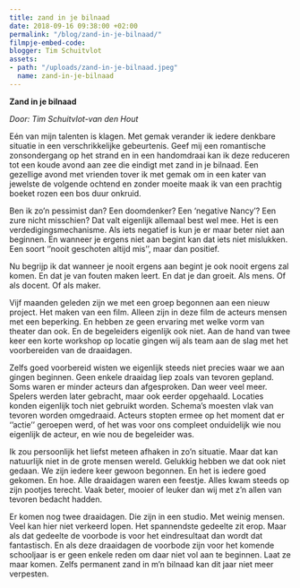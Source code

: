 ```yaml
---
title: zand in je bilnaad
date: 2018-09-16 09:38:00 +02:00
permalink: "/blog/zand-in-je-bilnaad/"
filmpje-embed-code: 
blogger: Tim Schuitvlot
assets:
- path: "/uploads/zand-in-je-bilnaad.jpeg"
  name: zand-in-je-bilnaad
---
```


**Zand in je bilnaad**

*Door: Tim Schuitvlot-van den Hout*

Eén van mijn talenten is klagen. Met gemak verander ik iedere denkbare situatie in een verschrikkelijke gebeurtenis. Geef mij een romantische zonsondergang op het strand en in een handomdraai kan ik deze reduceren tot een koude avond aan zee die eindigt met zand in je bilnaad. Een gezellige avond met vrienden tover ik met gemak om in een kater van jewelste de volgende ochtend en zonder moeite maak ik van een prachtig boeket rozen een bos duur onkruid. 

Ben ik zo’n pessimist dan? Een doomdenker? Een ‘negative Nancy’? Een zure nicht misschien? Dat valt eigenlijk allemaal best wel mee. Het is een verdedigingsmechanisme. Als iets negatief is kun je er maar beter niet aan beginnen. En wanneer je ergens niet aan begint kan dat iets niet mislukken. Een soort ‘’nooit geschoten altijd mis’’, maar dan positief. 

Nu begrijp ik dat wanneer je nooit ergens aan begint je ook nooit ergens zal komen. En dat je van fouten maken leert. En dat je dan groeit. Als mens. Of als docent. Of als maker.
 
Vijf maanden geleden zijn we met een groep begonnen aan een nieuw project. Het maken van een film. Alleen zijn in deze film de acteurs mensen met een beperking. En hebben ze geen ervaring met welke vorm van theater dan ook. En de begeleiders eigenlijk ook niet. Aan de hand van twee keer een korte workshop op locatie gingen wij als team aan de slag met het voorbereiden van de draaidagen. 

Zelfs goed voorbereid wisten we eigenlijk steeds niet precies waar we aan gingen beginnen. Geen enkele draaidag liep zoals van tevoren gepland. Soms waren er minder acteurs dan afgesproken. Dan weer veel meer. Spelers werden later gebracht, maar ook eerder opgehaald. Locaties konden eigenlijk toch niet gebruikt worden. Schema’s moesten vlak van tevoren worden omgedraaid. Acteurs stopten ermee op het moment dat er ‘’actie’’ geroepen werd, of het was voor ons compleet onduidelijk wie nou eigenlijk de acteur, en wie nou de begeleider was. 

Ik zou persoonlijk het liefst meteen afhaken in zo’n situatie. Maar dat kan natuurlijk niet in de grote mensen wereld. Gelukkig hebben we dat ook niet gedaan. We zijn iedere keer gewoon begonnen. En het is iedere goed gekomen. En hoe. Alle draaidagen waren een feestje. Alles kwam steeds op zijn pootjes terecht. Vaak beter, mooier of leuker dan wij met z’n allen van tevoren bedacht hadden. 

Er komen nog twee draaidagen. Die zijn in een studio. Met weinig mensen. Veel kan hier niet verkeerd lopen. Het spannendste gedeelte zit erop. Maar als dat gedeelte de voorbode is voor het eindresultaat dan wordt dat fantastisch. En als deze draaidagen de voorbode zijn voor het komende schooljaar is er geen enkele reden om daar niet vol aan te beginnen. Laat ze maar komen. Zelfs permanent zand in m’n bilnaad kan dit jaar niet meer verpesten.
